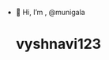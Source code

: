 - 👋 Hi, I’m , @munigala <br> <h1>vyshnavi123

<!---
munigalavyshnavi123/munigalavyshnavi123 is a ✨ special ✨ repository because its `README.md` (this file) appears on your GitHub profile.
You can click the Preview link to take a look at your changes.
--->
